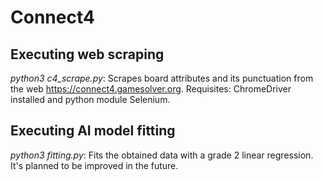 # Connect4

## Executing web scraping
*python3 c4_scrape.py*: Scrapes board attributes and its punctuation from the web https://connect4.gamesolver.org. Requisites: ChromeDriver installed and python module Selenium.

## Executing AI model fitting
*python3 fitting.py*: Fits the obtained data with a grade 2 linear regression. It's planned to be improved in the future.
